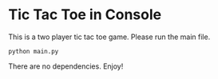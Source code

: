 # Tic Tac Toe in Console

This is a two player tic tac toe game. Please run the main file.

```commandline
python main.py
```

There are no dependencies. Enjoy!